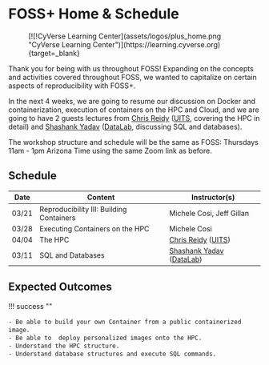 # FOSS+ Home & Schedule

<figure markdown>
  [![!CyVerse Learning Center](assets/logos/plus_home.png "CyVerse Learning Center")](https://learning.cyverse.org){target=_blank}
</figure>

Thank you for being with us throughout FOSS! Expanding on the concepts and activities covered throughout FOSS, we wanted to capitalize on certain aspects of reproducibility with FOSS+.

In the next 4 weeks, we are going to resume our discussion on Docker and containerization, execution of containers on the HPC and Cloud, and we are going to have 2 guests lectures from [Chris Reidy](https://datascience.arizona.edu/person/chris-reidy) ([UITS](https://it.arizona.edu/), covering the HPC in detail) and [Shashank Yadav](https://xinformatics.github.io/) ([DataLab](https://ua-datalab.github.io/), discussing SQL and databases).

The workshop structure and schedule will be the same as FOSS: Thursdays 11am - 1pm Arizona Time using the same Zoom link as before.

## Schedule

| Date | Content | Instructor(s) |
|---|---|---|
|03/21| Reproducibility III: Building Containers | Michele Cosi, Jeff Gillan |
|03/28| Executing Containers on the HPC | Michele Cosi |
|04/04| The HPC | [Chris Reidy](https://datascience.arizona.edu/person/chris-reidy) ([UITS](https://it.arizona.edu/)) |
|03/11| SQL and Databases | [Shashank Yadav](https://xinformatics.github.io/) ([DataLab](https://ua-datalab.github.io/)) |

## Expected Outcomes

!!! success ""

    - Be able to build your own Container from a public containerized image.
    - Be able to  deploy personalized images onto the HPC.
    - Understand the HPC structure.
    - Understand database structures and execute SQL commands.